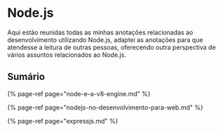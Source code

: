 # Node.js

Aqui estão reunidas todas as minhas anotações relacionadas ao desenvolvimento utilizando Node.js, adaptei as anotações para que atendesse a leitura de outras pessoas, oferecendo outra perspectiva de vários assuntos relacionados ao Node.js.

## Sumário

{% page-ref page="node-e-a-v8-engine.md" %}

{% page-ref page="nodejs-no-desenvolvimento-para-web.md" %}

{% page-ref page="expressjs.md" %}

